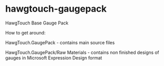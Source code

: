hawgtouch-gaugepack
===================

HawgTouch Base Gauge Pack


How to get around:

HawgTouch.GaugePack - contains main source files

HawgTouch.GaugePack/Raw Materials - contains non finished designs of gauges in Microsoft Expression Design format

